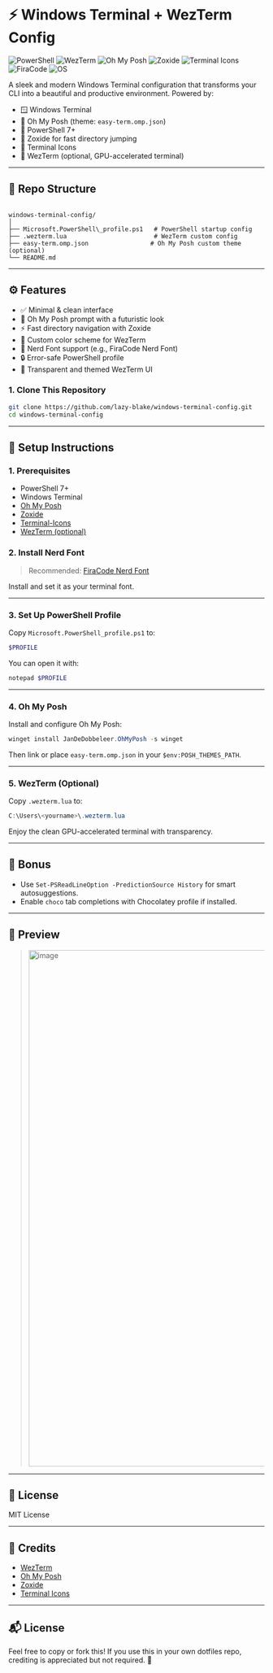 # ⚡ Windows Terminal + WezTerm Config

![PowerShell](https://img.shields.io/badge/PowerShell-7%2B-blue?logo=powershell&logoColor=white)
![WezTerm](https://img.shields.io/badge/WezTerm-Custom%20Config-orange?logo=windows-terminal&logoColor=white)
![Oh My Posh](https://img.shields.io/badge/Oh%20My%20Posh-Minimal%20Prompt-purple?logo=terminal&logoColor=white)
![Zoxide](https://img.shields.io/badge/Zoxide-Fast%20Navigation-yellow?logo=zsh&logoColor=black)
![Terminal Icons](https://img.shields.io/badge/Icons-Enabled-teal?logo=material-design&logoColor=white)
![FiraCode](https://img.shields.io/badge/Font-FiraCode%20Nerd%20Font-9cf?logo=font&logoColor=black)
![OS](https://img.shields.io/badge/OS-Windows%2011-lightgrey?logo=windows&logoColor=blue)


A sleek and modern Windows Terminal configuration that transforms your CLI into a beautiful and productive environment. Powered by:

- 🪟 Windows Terminal
- 🧩 Oh My Posh (theme: `easy-term.omp.json`)
- 🧙 PowerShell 7+
- 🧭 Zoxide for fast directory jumping
- 💄 Terminal Icons
- 💎 WezTerm (optional, GPU-accelerated terminal)

---

## 📁 Repo Structure

```

windows-terminal-config/
│
├── Microsoft.PowerShell\_profile.ps1   # PowerShell startup config
├── .wezterm.lua                        # WezTerm custom config
├── easy-term.omp.json                 # Oh My Posh custom theme (optional)
└── README.md

````

---

## ⚙️ Features

- ✅ Minimal & clean interface
- 🎨 Oh My Posh prompt with a futuristic look
- ⚡ Fast directory navigation with Zoxide
- 🎨 Custom color scheme for WezTerm
- 🌈 Nerd Font support (e.g., FiraCode Nerd Font)
- 🔒 Error-safe PowerShell profile
- 🧊 Transparent and themed WezTerm UI

### 1. Clone This Repository

```bash
git clone https://github.com/lazy-blake/windows-terminal-config.git
cd windows-terminal-config
```

---

## 🚀 Setup Instructions

### 1. Prerequisites

- PowerShell 7+
- Windows Terminal
- [Oh My Posh](https://ohmyposh.dev/docs/installation)
- [Zoxide](https://github.com/ajeetdsouza/zoxide)
- [Terminal-Icons](https://github.com/devblackops/Terminal-Icons)
- [WezTerm (optional)](https://wezfurlong.org/wezterm/install/)

### 2. Install Nerd Font

> Recommended: [FiraCode Nerd Font](https://www.nerdfonts.com/font-downloads)

Install and set it as your terminal font.

---

### 3. Set Up PowerShell Profile

Copy `Microsoft.PowerShell_profile.ps1` to:

```powershell
$PROFILE
````

You can open it with:

```powershell
notepad $PROFILE
```

---

### 4. Oh My Posh

Install and configure Oh My Posh:

```powershell
winget install JanDeDobbeleer.OhMyPosh -s winget
```

Then link or place `easy-term.omp.json` in your `$env:POSH_THEMES_PATH`.

---

### 5. WezTerm (Optional)

Copy `.wezterm.lua` to:

```powershell
C:\Users\<yourname>\.wezterm.lua
```

Enjoy the clean GPU-accelerated terminal with transparency.

---

## 🧠 Bonus

* Use `Set-PSReadLineOption -PredictionSource History` for smart autosuggestions.
* Enable `choco` tab completions with Chocolatey profile if installed.

---

## 📸 Preview

> <img width="1915" height="1016" alt="image" src="https://github.com/user-attachments/assets/150097ed-9f9d-426d-aefa-2c96e52a677f" />

---

## 📜 License

MIT License

---

## 🙌 Credits

* [WezTerm](https://wezfurlong.org/wezterm/)
* [Oh My Posh](https://ohmyposh.dev/)
* [Zoxide](https://github.com/ajeetdsouza/zoxide)
* [Terminal Icons](https://github.com/devblackops/Terminal-Icons)

---

## 📬 License

Feel free to copy or fork this! If you use this in your own dotfiles repo, crediting is appreciated but not required. 💙

